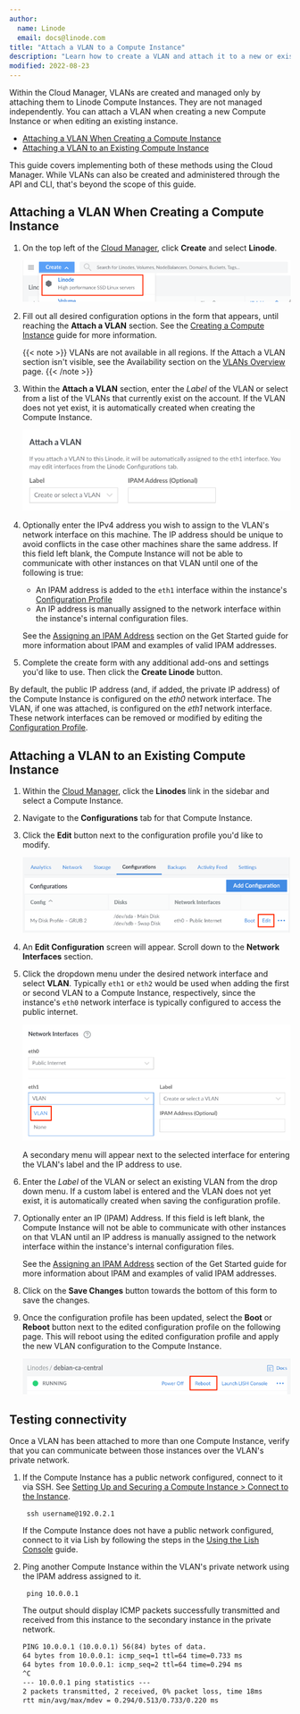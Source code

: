```yaml
---
author:
  name: Linode
  email: docs@linode.com
title: "Attach a VLAN to a Compute Instance"
description: "Learn how to create a VLAN and attach it to a new or existing Compute Instance"
modified: 2022-08-23
---
```


Within the Cloud Manager, VLANs are created and managed only by attaching them to Linode Compute Instances. They are not managed independently. You can attach a VLAN when creating a new Compute Instance or when editing an existing instance.

- [Attaching a VLAN When Creating a Compute Instance](#attaching-a-vlan-when-creating-a-compute-instance)
- [Attaching a VLAN to an Existing Compute Instance](#attaching-a-vlan-to-an-existing-compute-instance)

This guide covers implementing both of these methods using the Cloud Manager. While VLANs can also be created and administered through the API and CLI, that's beyond the scope of this guide.

## Attaching a VLAN When Creating a Compute Instance

1. On the top left of the [Cloud Manager](https://cloud.linode.com/dashboard), click **Create** and select **Linode**.

    ![Create a new Compute Instance](create-new-linode.png)

1. Fill out all desired configuration options in the form that appears, until reaching the **Attach a VLAN** section. See the [Creating a Compute Instance](/docs/guides/creating-a-compute-instance/) guide for more information.

    {{< note >}}
    VLANs are not available in all regions. If the Attach a VLAN section isn't visible, see the Availability section on the [VLANs Overview](/docs/products/networking/vlans/) page.
    {{< /note >}}

1. Within the **Attach a VLAN** section, enter the *Label* of the VLAN or select from a list of the VLANs that currently exist on the account. If the VLAN does not yet exist, it is automatically created when creating the Compute Instance.

    ![Attach a VLAN form](vlan-new-linode.png)

1. Optionally enter the IPv4 address you wish to assign to the VLAN's network interface on this machine. The IP address should be unique to avoid conflicts in the case other machines share the same address. If this field left blank, the Compute Instance will not be able to communicate with other instances on that VLAN until one of the following is true:

    - An IPAM address is added to the `eth1` interface within the instance's [Configuration Profile](/docs/guides/linode-configuration-profiles/)
    - An IP address is manually assigned to the network interface within the instance's internal configuration files.

    See the [Assigning an IPAM Address](/docs/products/networking/vlans/get-started/#assigning-an-ipam-address) section on the Get Started guide for more information about IPAM and examples of valid IPAM addresses.

1. Complete the create form with any additional add-ons and settings you'd like to use. Then click the **Create Linode** button.

By default, the public IP address (and, if added, the private IP address) of the Compute Instance is configured on the *eth0* network interface. The VLAN, if one was attached, is configured on the *eth1* network interface. These network interfaces can be removed or modified by editing the [Configuration Profile](/docs/guides/linode-configuration-profiles/#editing-a-configuration-profile).

## Attaching a VLAN to an Existing Compute Instance

1. Within the [Cloud Manager](https://www.cloud.linode.com), click the **Linodes** link in the sidebar and select a Compute Instance.

1. Navigate to the **Configurations** tab for that Compute Instance.

1. Click the **Edit** button next to the configuration profile you'd like to modify.

    ![Edit configuration profile](edit-button-for-configuration-profile.png)

1. An **Edit Configuration** screen will appear. Scroll down to the **Network Interfaces** section.

1. Click the dropdown menu under the desired network interface and select **VLAN**. Typically `eth1` or `eth2` would be used when adding the first or second VLAN to a Compute Instance, respectively, since the instance's `eth0` network interface is typically configured to access the public internet.

    ![Selecting the network interface](network-interface-purpose.png)

    A secondary menu will appear next to the selected interface for entering the VLAN's label and the IP address to use.

1. Enter the *Label* of the VLAN or select an existing VLAN from the drop down menu. If a custom label is entered and the VLAN does not yet exist, it is automatically created when saving the configuration profile.

1. Optionally enter an IP (IPAM) Address. If this field is left blank, the Compute Instance will not be able to communicate with other instances on that VLAN until an IP address is manually assigned to the network interface within the instance's internal configuration files.

    See the [Assigning an IPAM Address](/docs/products/networking/vlans/get-started/#assigning-an-ipam-address) section of the Get Started guide for more information about IPAM and examples of valid IPAM addresses.

1. Click on the **Save Changes** button towards the bottom of this form to save the changes.

1. Once the configuration profile has been updated, select the **Boot** or **Reboot** button next to the edited configuration profile on the following page. This will reboot using the edited configuration profile and apply the new VLAN configuration to the Compute Instance.

    ![Reboot the Compute Instance](reboot-linode.png)

## Testing connectivity

Once a VLAN has been attached to more than one Compute Instance, verify that you can communicate between those instances over the VLAN's private network.

1. If the Compute Instance has a public network configured, connect to it via SSH. See [Setting Up and Securing a Compute Instance > Connect to the Instance](/docs/guides/set-up-and-secure/#connect-to-the-instance).

        ssh username@192.0.2.1

    If the Compute Instance does not have a public network configured, connect to it via Lish by following the steps in the [Using the Lish Console](/docs/guides/lish/) guide.

1. Ping another Compute Instance within the VLAN's private network using the IPAM address assigned to it.

        ping 10.0.0.1

    The output should display ICMP packets successfully transmitted and received from this instance to the secondary instance in the private network.

    ```output
    PING 10.0.0.1 (10.0.0.1) 56(84) bytes of data.
    64 bytes from 10.0.0.1: icmp_seq=1 ttl=64 time=0.733 ms
    64 bytes from 10.0.0.1: icmp_seq=2 ttl=64 time=0.294 ms
    ^C
    --- 10.0.0.1 ping statistics ---
    2 packets transmitted, 2 received, 0% packet loss, time 18ms
    rtt min/avg/max/mdev = 0.294/0.513/0.733/0.220 ms
    ```